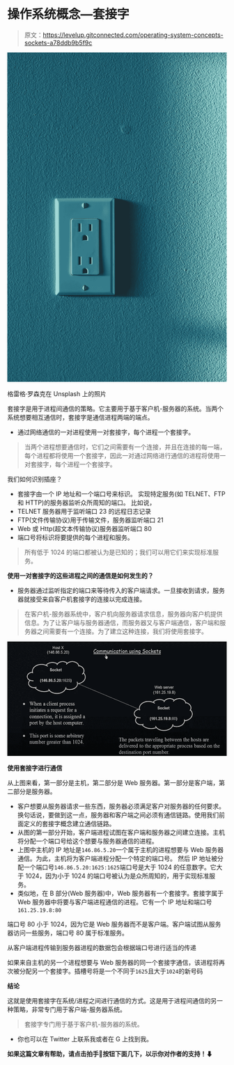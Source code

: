 # 操作系统概念—套接字

> 原文：<https://levelup.gitconnected.com/operating-system-concepts-sockets-a78ddb9b5f9c>

![](img/174eca898ad331d954edc8ac469271c4.png)

格雷格·罗森克在 Unsplash 上的照片

套接字是用于进程间通信的策略。它主要用于基于客户机-服务器的系统。当两个系统想要相互通信时，套接字是通信进程两端的端点。

*   通过网络通信的一对进程使用一对套接字，每个进程一个套接字。

> 当两个进程想要通信时，它们之间需要有一个连接，并且在连接的每一端，每个进程都将使用一个套接字，因此一对通过网络进行通信的进程将使用一对套接字，每个进程一个套接字。

我们如何识别插座？

*   套接字由一个 IP 地址和一个端口号来标识。
    实现特定服务(如 TELNET、FTP 和 HTTP)的服务器监听众所周知的端口。
    比如说，
*   TELNET 服务器用于监听端口 23 的远程日志记录
*   FTP(文件传输协议)用于传输文件，服务器监听端口 21
*   Web 或 Http(超文本传输协议)服务器监听端口 80
*   端口号将标识将要提供的每个进程和服务。

> 所有低于 1024 的端口都被认为是已知的；我们可以用它们来实现标准服务。

**使用一对套接字的这些进程之间的通信是如何发生的？**

*   服务器通过监听指定的端口来等待传入的客户端请求。一旦接收到请求，服务器就接受来自客户机套接字的连接以完成连接。

> 在客户机-服务器系统中，客户机向服务器请求信息，服务器向客户机提供信息。为了让客户端与服务器通信，而服务器又与客户端通信，客户端和服务器之间需要有一个连接。为了建立这种连接，我们将使用套接字。

![](img/a9fd9478dd449db33b4b1441f8751d46.png)

**使用套接字进行通信**

从上图来看，第一部分是主机，第二部分是 Web 服务器。第一部分是客户端，第二部分是服务器。

*   客户想要从服务器请求一些东西，服务器必须满足客户对服务器的任何要求。换句话说，要做到这一点，服务器和客户端之间必须有通信链路。使用我们前面定义的套接字概念建立通信链路。
*   从图的第一部分开始，客户端进程试图在客户端和服务器之间建立连接。主机将分配一个端口号给这个想要与服务器通信的进程。
*   上图中主机的 IP 地址是`146.86.5.20`一个属于主机的进程想要与 Web 服务器通信。为此，主机将为客户端进程分配一个特定的端口号。
    然后 IP 地址被分配一个端口号`146.86.5.20:1625:1625`端口号是大于 1024 的任意数字。它大于 1024，因为小于 1024 的端口号被认为是众所周知的，用于实现标准服务。
*   类似地，在 B 部分(Web 服务器)中，Web 服务器有一个套接字。套接字属于 Web 服务器中将要与客户端进程通信的进程。它有一个 IP 地址和端口号`161.25.19.8:80`

端口号 80 小于 1024，因为它是 Web 服务器而不是客户端。客户端试图从服务器访问一些服务，端口号 80 属于标准服务。

从客户端进程传输到服务器进程的数据包会根据端口号进行适当的传递

如果来自主机的另一个进程想要与 Web 服务器的同一个套接字通信，该进程将再次被分配另一个套接字。插槽号将是一个不同于`1625`且大于`1024`的新号码

**结论**

这就是使用套接字在系统/进程之间进行通信的方式。这是用于进程间通信的另一种策略，非常专门用于客户端-服务器系统。

> 套接字专门用于基于客户机-服务器的系统。

*   你也可以在 Twitter 上联系我或者在 G 上找到我。

**如果这篇文章有帮助，请点击拍手👏按钮下面几下，以示你对作者的支持！⬇**